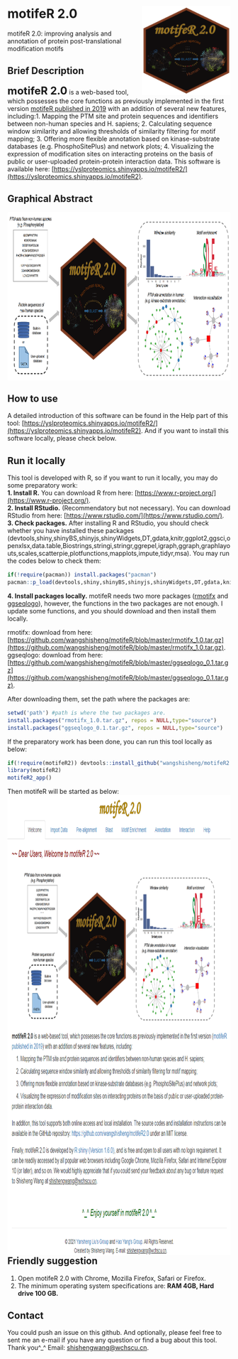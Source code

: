 # motifeR 2.0<img src="motifeR2_logo_new.png" align="right" height="200" width="200"/>
motifeR 2.0: improving analysis and annotation of protein post-translational modification motifs

## Brief Description
**<font size='5'> motifeR 2.0</font>** is a web-based tool, which possesses the core functions as previously implemented in the first version [motifeR published in 2019](https://doi.org/10.1002/pmic.201900245) with an addition of several new features, including:1. Mapping the PTM site and protein sequences and identifiers between non-human species and H. sapiens; 2. Calculating sequence window similarity and allowing thresholds of similarity filtering for motif mapping; 3. Offering more flexible annotation based on kinase-substrate databases (e.g. PhosphoSitePlus) and network plots; 4. Visualizing the expression of modification sites on interacting proteins on the basis of public or user-uploaded protein-protein interaction data. This software is available here: [https://yslproteomics.shinyapps.io/motifeR2/](https://yslproteomics.shinyapps.io/motifeR2).

## Graphical Abstract
<img src="Figure1app.png" align="center" height="378" width="900"/>

## How to use
A detailed introduction of this software can be found in the Help part of this tool: [https://yslproteomics.shinyapps.io/motifeR2/](https://yslproteomics.shinyapps.io/motifeR2). And if you want to install this software locally, please check below.

## Run it locally
This tool is developed with R, so if you want to run it locally, you may do some preparatory work:  
**1. Install R.** You can download R from here: [https://www.r-project.org/](https://www.r-project.org/).  
**2. Install RStudio.** (Recommendatory but not necessary). You can download RStudio from here: [https://www.rstudio.com/](https://www.rstudio.com/).  
**3. Check packages.** After installing R and RStudio, you should check whether you have installed these packages (devtools,shiny,shinyBS,shinyjs,shinyWidgets,DT,gdata,knitr,ggplot2,ggsci,openxlsx,data.table,Biostrings,stringi,stringr,ggrepel,igraph,ggraph,graphlayouts,scales,scatterpie,plotfunctions,mapplots,impute,tidyr,msa). You may run the codes below to check them:  

```r
if(!require(pacman)) install.packages("pacman")
pacman::p_load(devtools,shiny,shinyBS,shinyjs,shinyWidgets,DT,gdata,knitr,ggplot2,ggsci,openxlsx,data.table,Biostrings,stringi,stringr,ggrepel,igraph,ggraph,graphlayouts,scales,scatterpie,plotfunctions,mapplots,impute,tidyr,msa)
```

**4. Install packages locally.** motifeR needs two more packages ([rmotifx](https://github.com/omarwagih/rmotifx) and [ggseqlogo](https://github.com/omarwagih/ggseqlogo)), however, the functions in the two packages are not enough. I update some functions, and you should download and then install them locally.

rmotifx: download from here: [https://github.com/wangshisheng/motifeR/blob/master/rmotifx_1.0.tar.gz](https://github.com/wangshisheng/motifeR/blob/master/rmotifx_1.0.tar.gz).  
ggseqlogo: download from here: [https://github.com/wangshisheng/motifeR/blob/master/ggseqlogo_0.1.tar.gz](https://github.com/wangshisheng/motifeR/blob/master/ggseqlogo_0.1.tar.gz).

After downloading them, set the path where the packages are:
```r
setwd('path') #path is where the two packages are.
install.packages("rmotifx_1.0.tar.gz", repos = NULL,type="source")
install.packages("ggseqlogo_0.1.tar.gz", repos = NULL,type="source")
```

If the preparatory work has been done, you can run this tool locally as below:
```r
if(!require(motifeR2)) devtools::install_github("wangshisheng/motifeR2.0")
library(motifeR2)
motifeR2_app()
```
Then motifeR will be started as below:
<img src="openfig.png" align="right" height="1036" width="956"/>


## Friendly suggestion
1. Open motifeR 2.0 with Chrome, Mozilla Firefox, Safari or Firefox.
2. The minimum operating system specifications are: **RAM 4GB, Hard drive 100 GB.**


## Contact
You could push an issue on this github. And optionally, please feel free to sent me an e-mail if you have any question or find a bug about this tool. Thank you^_^
Email: shishengwang@wchscu.cn.


